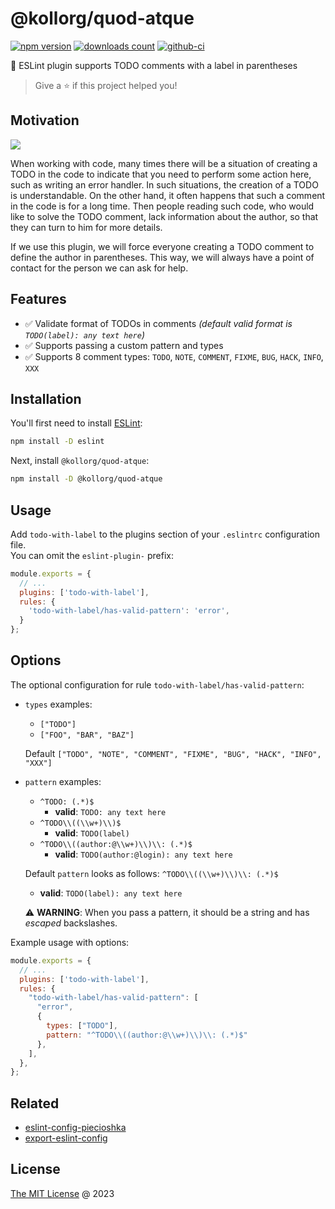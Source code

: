 # @kollorg/quod-atque

[![npm version](https://badge.fury.io/js/@kollorg/quod-atque.svg)](https://badge.fury.io/js/@kollorg/quod-atque)
[![downloads count](https://img.shields.io/npm/dt/@kollorg/quod-atque.svg)](https://www.npmjs.com/package/@kollorg/quod-atque)
[![github-ci](https://github.com/kollorg/quod-atque/actions/workflows/testing.yml/badge.svg)](https://github.com/kollorg/quod-atque/actions/workflows/testing.yml)

🔨 ESLint plugin supports TODO comments with a label in parentheses

> Give a ⭐️ if this project helped you!

## Motivation

![](assets/screenshot.png)

When working with code, many times there will be a situation of creating a TODO
in the code to indicate that you need to perform some action here, such as writing an error handler.
In such situations, the creation of a TODO is understandable. On the other hand,
it often happens that such a comment in the code is for a long time.
Then people reading such code, who would like to solve the TODO comment,
lack information about the author, so that they can turn to him for more details.

If we use this plugin, we will force everyone creating a TODO comment to define the author in parentheses.
This way, we will always have a point of contact for the person we can ask for help.

## Features

- ✅ Validate format of TODOs in comments _(default valid format is `TODO(label): any text here`)_
- ✅ Supports passing a custom pattern and types
- ✅ Supports 8 comment types: `TODO`, `NOTE`, `COMMENT`, `FIXME`, `BUG`, `HACK`, `INFO`, `XXX`

## Installation

You'll first need to install [ESLint](https://eslint.org/):

```bash
npm install -D eslint
```

Next, install `@kollorg/quod-atque`:

```bash
npm install -D @kollorg/quod-atque
```

## Usage

Add `todo-with-label` to the plugins section of your `.eslintrc` configuration file.<br/>
You can omit the `eslint-plugin-` prefix:

```javascript
module.exports = {
  // ...
  plugins: ['todo-with-label'],
  rules: {
    'todo-with-label/has-valid-pattern': 'error',
  }
};
```

## Options

The optional configuration for rule `todo-with-label/has-valid-pattern`:

- `types` examples:
  - `["TODO"]`
  - `["FOO", "BAR", "BAZ"]`

  Default `["TODO", "NOTE", "COMMENT", "FIXME", "BUG", "HACK", "INFO", "XXX"]`

- `pattern` examples:
  - `^TODO: (.*)$`
    - **valid**: `TODO: any text here`
  - `^TODO\\((\\w+)\\)$`
    - **valid**: `TODO(label)`
  - `^TODO\\((author:@\\w+)\\)\\: (.*)$`
    - **valid**: `TODO(author:@login): any text here`

  Default `pattern` looks as follows: `^TODO\\((\\w+)\\)\\: (.*)$`
    - **valid**: `TODO(label): any text here`

  ⚠️ **WARNING**: When you pass a pattern, it should be a string and has _escaped_ backslashes.

Example usage with options:

```js
module.exports = {
  // ...
  plugins: ['todo-with-label'],
  rules: {
    "todo-with-label/has-valid-pattern": [
      "error",
      {
        types: ["TODO"],
        pattern: "^TODO\\((author:@\\w+)\\)\\: (.*)$"
      },
    ],
  },
};
```

## Related

* [eslint-config-piecioshka](https://github.com/piecioshka/eslint-config-piecioshka)
* [export-eslint-config](https://github.com/piecioshka/export-eslint-config)

## License

[The MIT License](https://piecioshka.mit-license.org) @ 2023
